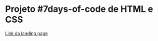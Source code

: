 <h1>Projeto #7days-of-code de HTML e CSS</h1>

<a href="https://optimus-tech-jade-six.vercel.app/">Link da landing page</a>
